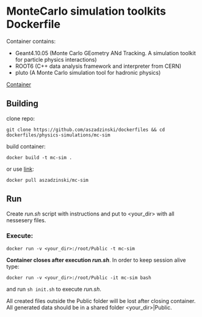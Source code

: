 # MonteCarlo simulation toolkits  Dockerfile

Container contains:

- Geant4.10.05 (Monte Carlo GEometry ANd Tracking. A simulation toolkit for particle physics interactions)
- ROOT6 (C++ data analysis framework and interpreter from CERN)
- pluto (A Monte Carlo simulation tool for hadronic physics)
	

[Container](https://cloud.docker.com/repository/docker/aszadzinski/mc-sim)

## Building

clone repo:

`git clone https://github.com/aszadzinski/dockerfiles && cd dockerfiles/physics-simulations/mc-sim`

build container:

`docker build -t mc-sim .`

or use  [link](https://cloud.docker.com/repository/docker/aszadzinski/mc-sim):

`docker pull aszadzinski/mc-sim`

## Run

Create _run.sh_ script with instructions and put to \<your_dir\> with all nessesery files. 

### Execute:

`docker run -v <your_dir>:/root/Public -t mc-sim`

**Container closes after execution _run.sh_**. In order to keep session alive type:

`docker run -v <your_dir>:/root/Public -it mc-sim bash`

and run `sh init.sh` to execute _run.sh_. 

All created files outside the Public folder will be lost after closing container. All generated data should be in a shared folder \<your_dir\>|Public.





